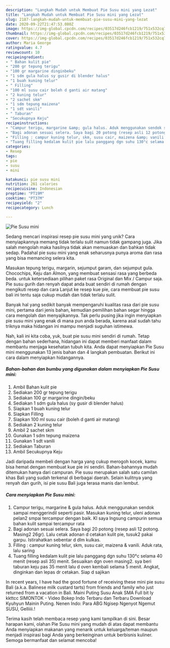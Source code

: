 ```yaml
---
description: "Langkah Mudah untuk Membuat Pie Susu mini yang Lezat"
title: "Langkah Mudah untuk Membuat Pie Susu mini yang Lezat"
slug: 2187-langkah-mudah-untuk-membuat-pie-susu-mini-yang-lezat
date: 2020-09-22T21:47:53.080Z
image: https://img-global.cpcdn.com/recipes/03517d246fcb1219/751x532cq70/pie-susu-mini-foto-resep-utama.jpg
thumbnail: https://img-global.cpcdn.com/recipes/03517d246fcb1219/751x532cq70/pie-susu-mini-foto-resep-utama.jpg
cover: https://img-global.cpcdn.com/recipes/03517d246fcb1219/751x532cq70/pie-susu-mini-foto-resep-utama.jpg
author: Maria George
ratingvalue: 4.7
reviewcount: 10
recipeingredient:
- " Bahan kulit pie"
- "200 gr tepung terigu"
- "100 gr margarine dinginbeku"
- "1 sdm gula halus sy gusir di blender halus"
- "1 buah kuning telur"
- " Filling"
- "100 ml susu cair boleh d ganti air matang"
- "2 kuning telur"
- "2 sachet skm"
- "1 sdm tepung maizena"
- "1 sdt vanili"
- " Taburan"
- "Secukupnya Keju"
recipeinstructions:
- "Campur terigu, margarine &amp; gula halus. Aduk menggunakan sendok sampai menggerindil seperti pasir. Masukan kuning telur, uleni adonan pelan2 smpai tercampur dengan baik. Kl saya lngsung campurin semua bahan kulit sampai tercampur rata"
- "Bagi adonan sesuai selera. Saya bagi 20 potong (resep asli 12 potong. Masing2 26gr). Lalu cetak adonan d cetakan kulit pie, tusuk2 pakai garpu. Istirahatkan sebentar d dlm kulkas."
- "Filling : campur kuning telur, skm, susu cair, maizena &amp; vanili. Aduk rata, lalu saring"
- "Tuang filling kedalam kulit pie lalu panggang dgn suhu 130°c selama 40 menit (resep asli 35) menit. Sesuaikan dgn oven masing2. sya beri taburan keju pas 35 menit lalu d oven kembali selama 5 menit. Angkat, dinginkan dan lepas dr cetakan. Siap d sajikan"
categories:
- Resep
tags:
- pie
- susu
- mini

katakunci: pie susu mini 
nutrition: 261 calories
recipecuisine: Indonesian
preptime: "PT19M"
cooktime: "PT37M"
recipeyield: "2"
recipecategory: Lunch

---
```



![Pie Susu mini](https://img-global.cpcdn.com/recipes/03517d246fcb1219/751x532cq70/pie-susu-mini-foto-resep-utama.jpg)

Sedang mencari inspirasi resep pie susu mini yang unik? Cara menyiapkannya memang tidak terlalu sulit namun tidak gampang juga. Jika salah mengolah maka hasilnya tidak akan memuaskan dan bahkan tidak sedap. Padahal pie susu mini yang enak seharusnya punya aroma dan rasa yang bisa memancing selera kita.

Masukan tepung terigu, margarin, sejumput garam, dan sejumput gula. Chocochips, Keju dan Almon, yang membuat sensasi rasa yang berbeda beda. untuk ketersediaan pilihan paket rasa Original dan Mix / Campur saja. Pie susu gurih dan renyah dapat anda buat sendiri di rumah dengan mengikuti resep dan cara Lanjut ke resep kue pie, cara membuat pie susu bali ini tentu saja cukup mudah dan tidak terlalu sulit.

Banyak hal yang sedikit banyak mempengaruhi kualitas rasa dari pie susu mini, pertama dari jenis bahan, kemudian pemilihan bahan segar hingga cara mengolah dan menyajikannya. Tak perlu pusing jika ingin menyiapkan pie susu mini yang enak di mana pun anda berada, karena asal sudah tahu triknya maka hidangan ini mampu menjadi suguhan istimewa.


Nah, kali ini kita coba, yuk, buat pie susu mini sendiri di rumah. Tetap dengan bahan sederhana, hidangan ini dapat memberi manfaat dalam membantu menjaga kesehatan tubuh kita. Anda dapat menyiapkan Pie Susu mini menggunakan 13 jenis bahan dan 4 langkah pembuatan. Berikut ini cara dalam menyiapkan hidangannya.

<!--inarticleads1-->

##### Bahan-bahan dan bumbu yang digunakan dalam menyiapkan Pie Susu mini:

1. Ambil  Bahan kulit pie
1. Sediakan 200 gr tepung terigu
1. Sediakan 100 gr margarine dingin/beku
1. Sediakan 1 sdm gula halus (sy gusir di blender halus)
1. Siapkan 1 buah kuning telur
1. Siapkan  Filling
1. Siapkan 100 ml susu cair (boleh d ganti air matang)
1. Sediakan 2 kuning telur
1. Ambil 2 sachet skm
1. Gunakan 1 sdm tepung maizena
1. Gunakan 1 sdt vanili
1. Sediakan  Taburan
1. Ambil Secukupnya Keju


Jadi daripada membeli dengan harga yang cukup merogoh kocek, kamu bisa hemat dengan membuat kue pie ini sendiri. Bahan-bahannya mudah ditemukan hanya dari campuran. Pie susu merupakan salah satu camilan khas Bali yang sudah terkenal di berbagai daerah. Selain kulitnya yang renyah dan gurih, isi pie susu Bali juga terasa manis dan lembut. 

<!--inarticleads2-->

##### Cara menyiapkan Pie Susu mini:

1. Campur terigu, margarine &amp; gula halus. Aduk menggunakan sendok sampai menggerindil seperti pasir. Masukan kuning telur, uleni adonan pelan2 smpai tercampur dengan baik. Kl saya lngsung campurin semua bahan kulit sampai tercampur rata
1. Bagi adonan sesuai selera. Saya bagi 20 potong (resep asli 12 potong. Masing2 26gr). Lalu cetak adonan d cetakan kulit pie, tusuk2 pakai garpu. Istirahatkan sebentar d dlm kulkas.
1. Filling : campur kuning telur, skm, susu cair, maizena &amp; vanili. Aduk rata, lalu saring
1. Tuang filling kedalam kulit pie lalu panggang dgn suhu 130°c selama 40 menit (resep asli 35) menit. Sesuaikan dgn oven masing2. sya beri taburan keju pas 35 menit lalu d oven kembali selama 5 menit. Angkat, dinginkan dan lepas dr cetakan. Siap d sajikan


In recent years, I have had the good fortune of receiving these mini pie susu Bali (a.k.a. Balinese milk custard tarts) from friends and family who just returned from a vacation in Bali. Maini Puting Susu Anak SMA Full bit ly kkttcc SIMONTOK - Video Bokep Indo Terbaru dan Terbaru Download Kyuhyun Mainin Puting. Nenen Indo: Para ABG Ngisep Ngenyot Ngemut SUSU, Gelliiii.! 

Terima kasih telah membaca resep yang kami tampilkan di sini. Besar harapan kami, olahan Pie Susu mini yang mudah di atas dapat membantu Anda menyiapkan makanan yang menarik untuk keluarga/teman maupun menjadi inspirasi bagi Anda yang berkeinginan untuk berbisnis kuliner. Semoga bermanfaat dan selamat mencoba!
